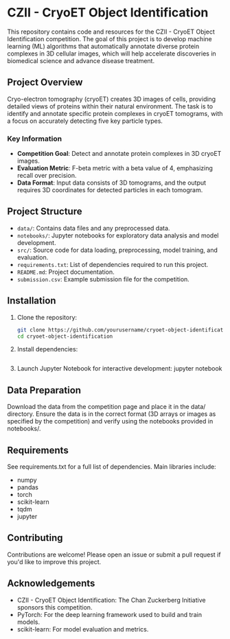 # CZII - CryoET Object Identification

This repository contains code and resources for the CZII - CryoET Object Identification competition. The goal of this project is to develop machine learning (ML) algorithms that automatically annotate diverse protein complexes in 3D cellular images, which will help accelerate discoveries in biomedical science and advance disease treatment.

## Project Overview

Cryo-electron tomography (cryoET) creates 3D images of cells, providing detailed views of proteins within their natural environment. The task is to identify and annotate specific protein complexes in cryoET tomograms, with a focus on accurately detecting five key particle types.

### Key Information
- **Competition Goal**: Detect and annotate protein complexes in 3D cryoET images.
- **Evaluation Metric**: F-beta metric with a beta value of 4, emphasizing recall over precision.
- **Data Format**: Input data consists of 3D tomograms, and the output requires 3D coordinates for detected particles in each tomogram.

## Project Structure

- `data/`: Contains data files and any preprocessed data.
- `notebooks/`: Jupyter notebooks for exploratory data analysis and model development.
- `src/`: Source code for data loading, preprocessing, model training, and evaluation.
- `requirements.txt`: List of dependencies required to run this project. 
- `README.md`: Project documentation.
- `submission.csv`: Example submission file for the competition.

## Installation

1. Clone the repository:
   ```bash
   git clone https://github.com/yourusername/cryoet-object-identification.git
   cd cryoet-object-identification

2. Install dependencies:
    ``` pip install -r requirements.txt

3. Launch Jupyter Notebook for interactive development:
    jupyter notebook


## Data Preparation
Download the data from the competition page and place it in the data/ directory.
Ensure the data is in the correct format (3D arrays or images as specified by the competition) and verify using the notebooks provided in notebooks/.

## Requirements
See requirements.txt for a full list of dependencies. Main libraries include:

- numpy
- pandas
- torch
- scikit-learn
- tqdm
- jupyter

## Contributing
Contributions are welcome! Please open an issue or submit a pull request if you'd like to improve this project.


## Acknowledgements
- CZII - CryoET Object Identification: The Chan Zuckerberg Initiative sponsors this competition.
- PyTorch: For the deep learning framework used to build and train models.
- scikit-learn: For model evaluation and metrics.
